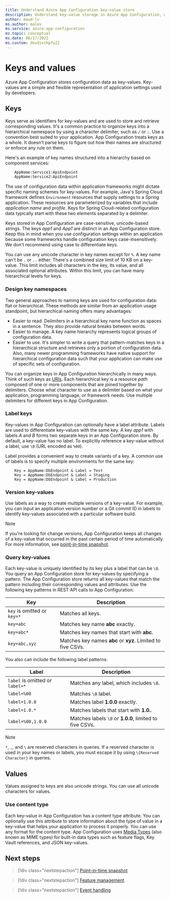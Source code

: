 ```yaml
---
title: Understand Azure App Configuration key-value store
description: Understand key-value storage in Azure App Configuration, which stores configuration data as key-values. Key-values are a representation of application settings.
author: maud-lv
ms.author: malev
ms.service: azure-app-configuration
ms.topic: conceptual
ms.date: 08/17/2022
ms.custom: devdivchpfy22
---
```


# Keys and values

Azure App Configuration stores configuration data as key-values. Key-values are a simple and flexible representation of application settings used by developers.

## Keys

Keys serve as identifiers for key-values and are used to store and retrieve corresponding values. It's a common practice to organize keys into a hierarchical namespace by using a character delimiter, such as `/` or `:`. Use a convention best suited to your application. App Configuration treats keys as a whole. It doesn't parse keys to figure out how their names are structured or enforce any rule on them.

Here's an example of key names structured into a hierarchy based on component services:

```aspx
    AppName:Service1:ApiEndpoint
    AppName:Service2:ApiEndpoint
```

The use of configuration data within application frameworks might dictate specific naming schemes for key-values. For example, Java's Spring Cloud framework defines `Environment` resources that supply settings to a Spring application. These resources are parameterized by variables that include *application name* and *profile*. Keys for Spring Cloud-related configuration data typically start with these two elements separated by a delimiter.

Keys stored in App Configuration are case-sensitive, unicode-based strings. The keys *app1* and *App1* are distinct in an App Configuration store. Keep this in mind when you use configuration settings within an application because some frameworks handle configuration keys case-insensitively. We don't recommend using case to differentiate keys.

You can use any unicode character in key names except for `%`. A key name can't be `.` or `..` either. There's a combined size limit of 10 KB on a key-value. This limit includes all characters in the key, its value, and all associated optional attributes. Within this limit, you can have many hierarchical levels for keys.

### Design key namespaces

Two general approaches to naming keys are used for configuration data: flat or hierarchical. These methods are similar from an application usage standpoint, but hierarchical naming offers many advantages:

* Easier to read. Delimiters in a hierarchical key name function as spaces in a sentence. They also provide natural breaks between words.
* Easier to manage. A key name hierarchy represents logical groups of configuration data.
* Easier to use. It's simpler to write a query that pattern-matches keys in a hierarchical structure and retrieves only a portion of configuration data. Also, many newer programming frameworks have native support for hierarchical configuration data such that your application can make use of specific sets of configuration.

You can organize keys in App Configuration hierarchically in many ways. Think of such keys as [URIs](https://en.wikipedia.org/wiki/Uniform_Resource_Identifier). Each hierarchical key is a resource *path* composed of one or more components that are joined together by delimiters. Choose what character to use as a delimiter based on what your application, programming language, or framework needs. Use multiple delimiters for different keys in App Configuration.

### Label keys

Key-values in App Configuration can optionally have a label attribute. Labels are used to differentiate key-values with the same key. A key *app1* with labels *A* and *B* forms two separate keys in an App Configuration store. By default, a key-value has no label. To explicitly reference a key-value without a label, use `\0` (URL encoded as `%00`).

Label provides a convenient way to create variants of a key. A common use of labels is to specify multiple environments for the same key:

```
    Key = AppName:DbEndpoint & Label = Test
    Key = AppName:DbEndpoint & Label = Staging
    Key = AppName:DbEndpoint & Label = Production
```

### Version key-values

Use labels as a way to create multiple versions of a key-value. For example, you can input an application version number or a Git commit ID in labels to identify key-values associated with a particular software build.

> [!NOTE]
> If you're looking for change versions, App Configuration keeps all changes of a key-value that occurred in the past certain period of time automatically. For more information, see [point-in-time snapshot](./concept-point-time-snapshot.md).

### Query key-values

Each key-value is uniquely identified by its key plus a label that can be `\0`. You query an App Configuration store for key-values by specifying a pattern. The App Configuration store returns all key-values that match the pattern including their corresponding values and attributes. Use the following key patterns in REST API calls to App Configuration:

| Key | Description |
|---|---|
| `key` is omitted or `key=*` | Matches all keys. |
| `key=abc` | Matches key name **abc** exactly. |
| `key=abc*` | Matches key names that start with **abc**.|
| `key=abc,xyz` | Matches key names **abc** or **xyz**. Limited to five CSVs. |

You also can include the following label patterns:

| Label | Description |
|---|---|
| `label` is omitted or `label=*` | Matches any label, which includes `\0`. |
| `label=%00` | Matches `\0` label. |
| `label=1.0.0` | Matches label **1.0.0** exactly. |
| `label=1.0.*` | Matches labels that start with **1.0.**. |
| `label=%00,1.0.0` | Matches labels `\0` or **1.0.0**, limited to five CSVs. |

> [!NOTE]
> `*`, `,`, and `\` are reserved characters in queries. If a reserved character is used in your key names or labels, you must escape it by using `\{Reserved Character}` in queries.

## Values

Values assigned to keys are also unicode strings. You can use all unicode characters for values.

### Use content type

Each key-value in App Configuration has a content type attribute. You can optionally use this attribute to store information about the type of value in a key-value that helps your application to process it properly. You can use any format for the content type. App Configuration uses [Media Types]( https://www.iana.org/assignments/media-types/media-types.xhtml) (also known as MIME types) for built-in data types such as feature flags, Key Vault references, and JSON key-values.

## Next steps

> [!div class="nextstepaction"]
> [Point-in-time snapshot](./concept-point-time-snapshot.md)

> [!div class="nextstepaction"]
> [Feature management](./concept-feature-management.md)

> [!div class="nextstepaction"]
> [Event handling](./concept-app-configuration-event.md)
